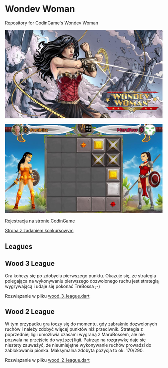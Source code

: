 # Wondev Woman

Repository for CodinGame's Wondev Woman

![Wondev Woman](wondev-woman.jpg)

![Gameplay](grid.jpg)

[Rejestracja na stronie CodinGame](https://www.codingame.com/servlet/urlinvite?u=543181)

[Strona z zadaniem konkursowym](https://www.codingame.com/multiplayer/bot-programming/wondev-woman)

## Leagues

## Wood 3 League

Gra kończy się po zdobyciu pierwszego punktu. Okazuje się, że strategia polegająca na wykonywaniu pierwszego dozwolonego ruchu jest strategią wygrywającą i udaje się pokonać TreBossa ;-)

Rozwiązanie w pliku [wood_3_league.dart](wood_3_league.dart)

## Wood 2 League

W tym przypadku gra toczy się do momentu, gdy zabraknie dozwolonych ruchów i należy zdobyć więcej punktów niż przeciwnik. Strategia z poprzedniej ligii umożliwia czasami wygraną z MaruBossem, ale nie pozwala na przejście do wyższej ligii. Patrząc na rozgrywkę daje się niestety zauważyć, że nieumiejętne wykonywanie ruchów prowadzi do zablokowania pionka. Maksymalna zdobyta pozycja to ok. 170/290.

Rozwiązanie w pliku [wood_2_league.dart](wood_2_league.dart)
